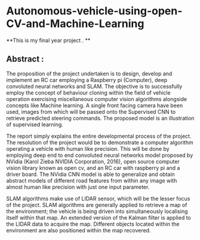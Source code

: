# Autonomous-vehicle-using-open-CV-and-Machine-Learning
**This is my final year project . **

## Abstract : 

The proposition of the project undertaken is to design, develop and implement an RC car employing a Raspberry pi (Computer), 
deep convoluted neural networks and SLAM. The objective is to successfully employ the concept of behaviour cloning within the 
field of vehicle operation exercising miscellaneous computer vision algorithms alongside concepts like Machine learning. 
A single front facing camera have been used, images from which will be passed onto the Supervised CNN to retrieve predicted 
steering commands. The proposed model is an illustration of supervised learning.

The report simply explains the entire developmental process of the project. The resolution of the project would be to 
demonstrate a computer algorithm operating a vehicle with human like precision. This will be done by employing deep 
end to end convoluted neural networks model proposed by NVidia (Karol Zieba NVIDIA Corporation, 2016), open source 
computer vision library known as open cv, and an RC car with raspberry pi and a driver board. The NVidia CNN model 
is able to generalize and obtain abstract models of different road features from within any image with almost human 
like precision with just one input parameter.

SLAM algorithms make use of LIDAR sensor, which will be the lesser focus of the project. SLAM algorithms 
are generally applied to retrieve a map of the environment; the vehicle is being driven into simultaneously 
localising itself within that map. An extended version of the Kalman filter is applied to the LIDAR data to acquire the map. 
Different objects located within the environment are also positioned within the map recovered.
